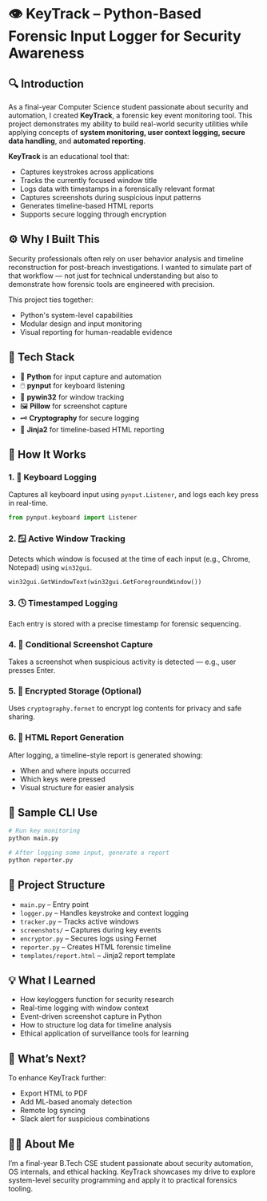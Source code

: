 # 👁️ KeyTrack – Python-Based Forensic Input Logger for Security Awareness

## 🔍 **Introduction**

As a final-year Computer Science student passionate about security and automation, I created **KeyTrack**, a forensic key event monitoring tool. This project demonstrates my ability to build real-world security utilities while applying concepts of **system monitoring, user context logging, secure data handling**, and **automated reporting**.

**KeyTrack** is an educational tool that:
- Captures keystrokes across applications
- Tracks the currently focused window title
- Logs data with timestamps in a forensically relevant format
- Captures screenshots during suspicious input patterns
- Generates timeline-based HTML reports
- Supports secure logging through encryption

## ⚙️ **Why I Built This**

Security professionals often rely on user behavior analysis and timeline reconstruction for post-breach investigations. I wanted to simulate part of that workflow — not just for technical understanding but also to demonstrate how forensic tools are engineered with precision.

This project ties together:
- Python's system-level capabilities
- Modular design and input monitoring
- Visual reporting for human-readable evidence

## 🧱 **Tech Stack**
- 🐍 **Python** for input capture and automation
- 🖱️ **pynput** for keyboard listening
- 🧠 **pywin32** for window tracking
- 🖼️ **Pillow** for screenshot capture
- 🗝️ **Cryptography** for secure logging
- 🧾 **Jinja2** for timeline-based HTML reporting

## 🔬 **How It Works**

### 1. 🎯 **Keyboard Logging**
Captures all keyboard input using `pynput.Listener`, and logs each key press in real-time.

```python
from pynput.keyboard import Listener
```

### 2. 🪟 **Active Window Tracking**
Detects which window is focused at the time of each input (e.g., Chrome, Notepad) using `win32gui`.

```python
win32gui.GetWindowText(win32gui.GetForegroundWindow())
```

### 3. 🕓 **Timestamped Logging**
Each entry is stored with a precise timestamp for forensic sequencing.

### 4. 📸 **Conditional Screenshot Capture**
Takes a screenshot when suspicious activity is detected — e.g., user presses Enter.

### 5. 🔐 **Encrypted Storage (Optional)**
Uses `cryptography.fernet` to encrypt log contents for privacy and safe sharing.

### 6. 📝 **HTML Report Generation**
After logging, a timeline-style report is generated showing:
- When and where inputs occurred
- Which keys were pressed
- Visual structure for easier analysis

## 🧪 **Sample CLI Use**

```bash
# Run key monitoring
python main.py

# After logging some input, generate a report
python reporter.py
```

## 📁 **Project Structure**
- `main.py` – Entry point
- `logger.py` – Handles keystroke and context logging
- `tracker.py` – Tracks active windows
- `screenshots/` – Captures during key events
- `encryptor.py` – Secures logs using Fernet
- `reporter.py` – Creates HTML forensic timeline
- `templates/report.html` – Jinja2 report template

## 💡 **What I Learned**

- How keyloggers function for security research
- Real-time logging with window context
- Event-driven screenshot capture in Python
- How to structure log data for timeline analysis
- Ethical application of surveillance tools for learning

## 🧠 **What’s Next?**
To enhance KeyTrack further:
- Export HTML to PDF
- Add ML-based anomaly detection
- Remote log syncing
- Slack alert for suspicious combinations


## 🙋‍♂️ About Me
I’m a final-year B.Tech CSE student passionate about security automation, OS internals, and ethical hacking. KeyTrack showcases my drive to explore system-level security programming and apply it to practical forensics tooling.
